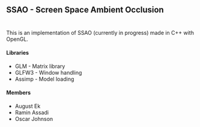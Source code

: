 ## SSAO - Screen Space Ambient Occlusion
#
This is an implementation of SSAO (currently in progress) made in C++ with OpenGL.

#### Libraries
- GLM - Matrix library 
- GLFW3 - Window handling
- Assimp - Model loading

#### Members
- August Ek
- Ramin Assadi
- Oscar Johnson

